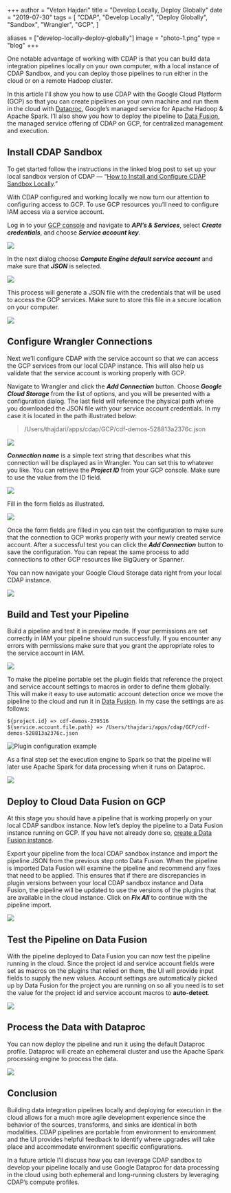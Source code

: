 +++
author = "Veton Hajdari"
title = "Develop Locally, Deploy Globally"
date = "2019-07-30"
tags = [
    "CDAP",
    "Develop Locally",
    "Deploy Globally",
    "Sandbox",
    "Wrangler",
    "GCP",
]

aliases = ["develop-locally-deploy-globally"]
image = "photo-1.png"
type = "blog"
+++


One notable advantage of working with CDAP is that you can build data integration pipelines locally on your own computer, with a local instance of CDAP Sandbox, and you can deploy those pipelines to run either in the cloud or on a remote Hadoop cluster.

In this article I’ll show you how to use CDAP with the Google Cloud Platform (GCP) so that you can create pipelines on your own machine and run them in the cloud with [Dataproc](https://cloud.google.com/dataproc/), Google’s managed service for Apache Hadoop & Apache Spark. I’ll also show you how to deploy the pipeline to [Data Fusion](https://cloud.google.com/data-fusion/), the managed service offering of CDAP on GCP, for centralized management and execution.

Install CDAP Sandbox
--------------------

To get started follow the instructions in the linked blog post to set up your local sandbox version of CDAP — “[How to Install and Configure CDAP Sandbox Locally](/how-to-guides/how-to-install-and-configure-cdap-sandbox-locally/).”

With CDAP configured and working locally we now turn our attention to configuring access to GCP. To use GCP resources you’ll need to configure IAM access via a service account.

Log in to your [GCP console](https://console.cloud.google.com/) and navigate to **_API’s & Services_**, select **_Create credentials_**, and choose **_Service account key_**.

![](photo-2.png)

In the next dialog choose **_Compute Engine default service account_** and make sure that **_JSON_** is selected.

![](photo-3.png)

This process will generate a JSON file with the credentials that will be used to access the GCP services. Make sure to store this file in a secure location on your computer.

![](photo-4.png)

Configure Wrangler Connections
------------------------------

Next we’ll configure CDAP with the service account so that we can access the GCP services from our local CDAP instance. This will also help us validate that the service account is working properly with GCP.

Navigate to Wrangler and click the **_Add Connection_** button. Choose **_Google Cloud Storage_** from the list of options, and you will be presented with a configuration dialog. The last field will reference the physical path where you downloaded the JSON file with your service account credentials. In my case it is located in the path illustrated below:

> /Users/thajdari/apps/cdap/GCP/cdf-demos-528813a2376c.json

![](photo-5.png)

**_Connection name_** is a simple text string that describes what this connection will be displayed as in Wrangler. You can set this to whatever you like. You can retrieve the **_Project ID_** from your GCP console. Make sure to use the value from the ID field.

![](photo-7.png)

Fill in the form fields as illustrated.

![](photo-6.png)

Once the form fields are filled in you can test the configuration to make sure that the connection to GCP works properly with your newly created service account. After a successful test you can click the **_Add Connection_** button to save the configuration. You can repeat the same process to add connections to other GCP resources like BigQuery or Spanner.

You can now navigate your Google Cloud Storage data right from your local CDAP instance.

![](photo.png)

**Build and Test your Pipeline**
--------------------------------

Build a pipeline and test it in preview mode. If your permissions are set correctly in IAM your pipeline should run successfully. If you encounter any errors with permissions make sure that you grant the appropriate roles to the service account in IAM.

![](photo-8.png)

To make the pipeline portable set the plugin fields that reference the project and service account settings to macros in order to define them globally. This will make it easy to use automatic account detection once we move the pipeline to the cloud and run it in [Data Fusion](https://cloud.google.com/data-fusion). In my case the settings are as follows:

```
${project.id} => cdf-demos-239516
${service.account.file.path} => /Users/thajdari/apps/cdap/GCP/cdf-demos-528813a2376c.json
```

![Plugin configuration example](photo-9.png)


As a final step set the execution engine to Spark so that the pipeline will later use Apache Spark for data processing when it runs on Dataproc.

![](photo-11.png)

Deploy to Cloud Data Fusion on GCP
----------------------------------

At this stage you should have a pipeline that is working properly on your local CDAP sandbox instance. Now let’s deploy the pipeline to a Data Fusion instance running on GCP. If you have not already done so, [create a Data Fusion instance](https://cloud.google.com/data-fusion/docs/how-to/create-instance).

Export your pipeline from the local CDAP sandbox instance and import the pipeline JSON from the previous step onto Data Fusion. When the pipeline is imported Data Fusion will examine the pipeline and recommend any fixes that need to be applied. This ensures that if there are discrepancies in plugin versions between your local CDAP sandbox instance and Data Fusion, the pipeline will be updated to use the versions of the plugins that are available in the cloud instance. Click on **_Fix All_** to continue with the pipeline import.

![](photo-12.png)

**Test the Pipeline on Data Fusion**
------------------------------------

With the pipeline deployed to Data Fusion you can now test the pipeline running in the cloud. Since the project id and service account fields were set as macros on the plugins that relied on them, the UI will provide input fields to supply the new values. Account settings are automatically picked up by Data Fusion for the project you are running on so all you need is to set the value for the project id and service account macros to **auto-detect**.

![](photo-13.png)

Process the Data with Dataproc
------------------------------

You can now deploy the pipeline and run it using the default Dataproc profile. Dataproc will create an ephemeral cluster and use the Apache Spark processing engine to process the data.

![](photo-14.png)

Conclusion
----------

Building data integration pipelines locally and deploying for execution in the cloud allows for a much more agile development experience since the behavior of the sources, transforms, and sinks are identical in both modalities. CDAP pipelines are portable from environment to environment and the UI provides helpful feedback to identify where upgrades will take place and accommodate environment specific configurations.

In a future article I’ll discuss how you can leverage CDAP sandbox to develop your pipeline locally and use Google Dataproc for data processing in the cloud using both ephemeral and long-running clusters by leveraging CDAP’s compute profiles.